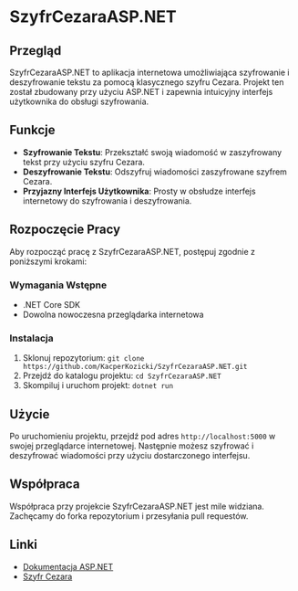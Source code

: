 # SzyfrCezaraASP.NET

## Przegląd
SzyfrCezaraASP.NET to aplikacja internetowa umożliwiająca szyfrowanie i deszyfrowanie tekstu za pomocą klasycznego szyfru Cezara. Projekt ten został zbudowany przy użyciu ASP.NET i zapewnia intuicyjny interfejs użytkownika do obsługi szyfrowania.

## Funkcje
- **Szyfrowanie Tekstu**: Przekształć swoją wiadomość w zaszyfrowany tekst przy użyciu szyfru Cezara.
- **Deszyfrowanie Tekstu**: Odszyfruj wiadomości zaszyfrowane szyfrem Cezara.
- **Przyjazny Interfejs Użytkownika**: Prosty w obsłudze interfejs internetowy do szyfrowania i deszyfrowania.

## Rozpoczęcie Pracy
Aby rozpocząć pracę z SzyfrCezaraASP.NET, postępuj zgodnie z poniższymi krokami:

### Wymagania Wstępne
- .NET Core SDK
- Dowolna nowoczesna przeglądarka internetowa

### Instalacja
1. Sklonuj repozytorium: `git clone https://github.com/KacperKozicki/SzyfrCezaraASP.NET.git`
2. Przejdź do katalogu projektu: `cd SzyfrCezaraASP.NET`
3. Skompiluj i uruchom projekt: `dotnet run`

## Użycie
Po uruchomieniu projektu, przejdź pod adres `http://localhost:5000` w swojej przeglądarce internetowej. Następnie możesz szyfrować i deszyfrować wiadomości przy użyciu dostarczonego interfejsu.

## Współpraca
Współpraca przy projekcie SzyfrCezaraASP.NET jest mile widziana. Zachęcamy do forka repozytorium i przesyłania pull requestów.

## Linki
- [Dokumentacja ASP.NET](https://docs.microsoft.com/en-us/aspnet/)
- [Szyfr Cezara](https://pl.wikipedia.org/wiki/Szyfr_Cezara)
